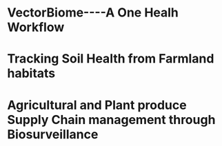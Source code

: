 # VectorBiome----A One Healh Workflow 
# Tracking Soil Health from Farmland habitats
# Agricultural and Plant produce Supply Chain management through Biosurveillance

